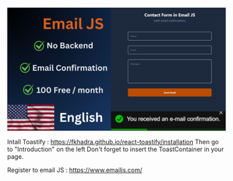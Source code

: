 ![alt text](public/english.png)

Intall Toastify : https://fkhadra.github.io/react-toastify/installation
Then go to "Introduction" on the left
Don't forget to insert the ToastContainer in your page.

Register to email JS : https://www.emailjs.com/
